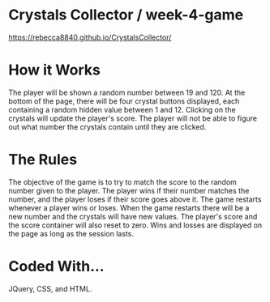 # Crystals Collector / week-4-game

https://rebecca8840.github.io/CrystalsCollector/

# How it Works

The player will be shown a random number between 19 and 120. At the bottom of the page, there will be four crystal buttons displayed, each containing a random hidden value between 1 and 12. Clicking on the crystals will update the player's score. The player will not be able to figure out what number the crystals contain until they are clicked.

# The Rules 

The objective of the game is to try to match the score to the random number given to the player.
The player wins if their number matches the number, and the player loses if their score goes above it. The game restarts whenever a player wins or loses. When the game restarts there will be a new number and the crystals will have new values. The player's score and the score container will also reset to zero.
Wins and losses are displayed on the page as long as the session lasts.

# Coded With...

JQuery, CSS, and HTML.
